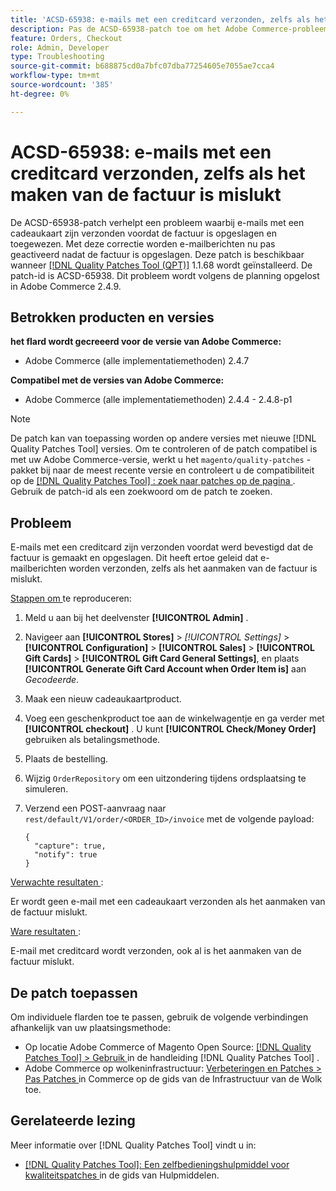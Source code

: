 ```yaml
---
title: 'ACSD-65938: e-mails met een creditcard verzonden, zelfs als het maken van de factuur is mislukt'
description: Pas de ACSD-65938-patch toe om het Adobe Commerce-probleem op te lossen, waarbij e-mails met een cadeaukaart zijn verzonden voordat de factuur is opgeslagen en toegewezen, zodat e-mails worden geactiveerd nadat de factuur correct is opgeslagen.
feature: Orders, Checkout
role: Admin, Developer
type: Troubleshooting
source-git-commit: b688875cd0a7bfc07dba77254605e7055ae7cca4
workflow-type: tm+mt
source-wordcount: '385'
ht-degree: 0%

---
```



# ACSD-65938: e-mails met een creditcard verzonden, zelfs als het maken van de factuur is mislukt

De ACSD-65938-patch verhelpt een probleem waarbij e-mails met een cadeaukaart zijn verzonden voordat de factuur is opgeslagen en toegewezen. Met deze correctie worden e-mailberichten nu pas geactiveerd nadat de factuur is opgeslagen. Deze patch is beschikbaar wanneer [[!DNL Quality Patches Tool (QPT)]](/help/tools/quality-patches-tool/quality-patches-tool-to-self-serve-quality-patches.md) 1.1.68 wordt geïnstalleerd. De patch-id is ACSD-65938. Dit probleem wordt volgens de planning opgelost in Adobe Commerce 2.4.9.

## Betrokken producten en versies

**het flard wordt gecreeerd voor de versie van Adobe Commerce:**

* Adobe Commerce (alle implementatiemethoden) 2.4.7

**Compatibel met de versies van Adobe Commerce:**

* Adobe Commerce (alle implementatiemethoden) 2.4.4 - 2.4.8-p1

>[!NOTE]
>
>De patch kan van toepassing worden op andere versies met nieuwe [!DNL Quality Patches Tool] versies. Om te controleren of de patch compatibel is met uw Adobe Commerce-versie, werkt u het `magento/quality-patches` -pakket bij naar de meest recente versie en controleert u de compatibiliteit op de [[!DNL Quality Patches Tool] : zoek naar patches op de pagina ](https://experienceleague.adobe.com/tools/commerce-quality-patches/index.html) . Gebruik de patch-id als een zoekwoord om de patch te zoeken.

## Probleem

E-mails met een creditcard zijn verzonden voordat werd bevestigd dat de factuur is gemaakt en opgeslagen. Dit heeft ertoe geleid dat e-mailberichten worden verzonden, zelfs als het aanmaken van de factuur is mislukt.

<u> Stappen om </u> te reproduceren:

1. Meld u aan bij het deelvenster **[!UICONTROL Admin]** .
2. Navigeer aan **[!UICONTROL Stores]** > *[!UICONTROL Settings]* > **[!UICONTROL Configuration]** > **[!UICONTROL Sales]** > **[!UICONTROL Gift Cards]** > **[!UICONTROL Gift Card General Settings]**, en plaats **[!UICONTROL Generate Gift Card Account when Order Item is]** aan *Gecodeerde*.
3. Maak een nieuw cadeaukaartproduct.
4. Voeg een geschenkproduct toe aan de winkelwagentje en ga verder met **[!UICONTROL checkout]** . U kunt **[!UICONTROL Check/Money Order]** gebruiken als betalingsmethode.
5. Plaats de bestelling.
6. Wijzig `OrderRepository` om een uitzondering tijdens ordsplaatsing te simuleren.
7. Verzend een POST-aanvraag naar `rest/default/V1/order/<ORDER_ID>/invoice` met de volgende payload:

   ```
   {
     "capture": true,
     "notify": true
   }
   ```


<u> Verwachte resultaten </u>:

Er wordt geen e-mail met een cadeaukaart verzonden als het aanmaken van de factuur mislukt.

<u> Ware resultaten </u>:

E-mail met creditcard wordt verzonden, ook al is het aanmaken van de factuur mislukt.

## De patch toepassen

Om individuele flarden toe te passen, gebruik de volgende verbindingen afhankelijk van uw plaatsingsmethode:

* Op locatie Adobe Commerce of Magento Open Source: [[!DNL Quality Patches Tool] > Gebruik ](/help/tools/quality-patches-tool/usage.md) in de handleiding [!DNL Quality Patches Tool] .
* Adobe Commerce op wolkeninfrastructuur: [ Verbeteringen en Patches > Pas Patches ](https://experienceleague.adobe.com/docs/commerce-cloud-service/user-guide/develop/upgrade/apply-patches.html) in Commerce op de gids van de Infrastructuur van de Wolk toe.

## Gerelateerde lezing

Meer informatie over [!DNL Quality Patches Tool] vindt u in:

* [[!DNL Quality Patches Tool]: Een zelfbedieningshulpmiddel voor kwaliteitspatches ](/help/tools/quality-patches-tool/quality-patches-tool-to-self-serve-quality-patches.md) in de gids van Hulpmiddelen.
